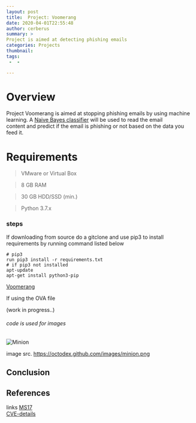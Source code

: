 ```yaml
---                                                                             
layout: post
title:  Project: Voomerang 
date: 2020-04-01T22:55:48
author: cerberus
summary: >
Project is aimed at detecting phishing emails  
categories: Projects 
thumbnail: 
tags:
 -  - 

---
```



# Overview
  Project Voomerang is aimed at stopping phishing emails by using machine learning. A [Naive Bayes classifier](https://scikit-learn.org/stable/modules/generated/sklearn.naive_bayes.MultinomialNB.html) will be used to read the email    
  content and predict if the email is phishing or not based on the data you feed it.
  
# Requirements
>  VMware or Virtual Box

>  8 GB RAM

>  30 GB HDD/SSD (min.)

>  Python 3.7.x

### steps
 If downloading from source do a gitclone and use pip3 to install requirements by running command listed below

```
# pip3
run pip3 install -r requirements.txt
# if pip3 not installed
apt-update
apt-get install python3-pip
```
[Voomerang](https://www.youtube.com/watch?v=Tf1Zdledf8c)

If using the OVA file

(work in progress..)

###### code is used for images
![Minion](https://octodex.github.com/images/minion.png)

image src. https://octodex.github.com/images/minion.png
## Conclusion
 


## References
links [MS17](https://github.com/rapid7/metasploit-framework/pull/9473)  
[CVE-details](https://www.cvedetails.com/cve/CVE-2017-0143/)  
